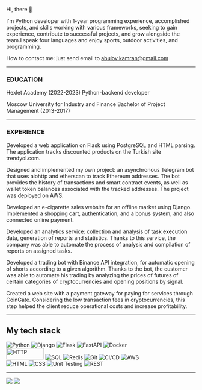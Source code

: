 Hi, there 🤚

I'm Python developer with 1-year programming experience, accomplished projects, and skills working with various frameworks, seeking to gain experience, contribute to successful projects, and grow alongside the team.I speak four languages and enjoy sports, outdoor activities, and programming.


How to contact me: just send email to abulov.kamran@gmail.com

---

### EDUCATION  
Hexlet Academy (2022-2023)
Python-backend developer

Moscow University for Industry and Finance
Bachelor of Project Management (2013-2017)  

---

### EXPERIENCE  

Developed a web application on Flask using PostgreSQL and HTML parsing. The application tracks discounted products on the Turkish site trendyol.com.

Designed and implemented my own project: an asynchronous Telegram bot that uses aiohttp and etherscan to track Ethereum addresses. The bot provides the history of transactions and smart contract events, as well as wallet token balances associated with the tracked addresses. The project was deployed on AWS.

Developed an e-cigarette sales website for an offline market using Django. Implemented a shopping cart, authentication, and a bonus system, and also connected online payment.

Developed an analytics service: collection and analysis of task execution data, generation of reports and statistics. Thanks to this service, the company was able to automate the process of analysis and compilation of reports on assigned tasks.

Developed a trading bot with Binance API integration, for automatic opening of shorts according to a given algorithm. Thanks to the bot, the customer was able to automate his trading by analyzing the prices of futures of certain categories of cryptocurrencies and opening positions by signal.

Created a web site with a payment gateway for paying for services through CoinGate. Considering the low transaction fees in cryptocurrencies, this step helped the client reduce operational costs and increase profitability.

---

## My tech stack

![Python](https://img.shields.io/badge/-Python-3776AB?style=flat-square&logo=python&logoColor=white)  ![Django](https://img.shields.io/badge/-Django-092E20?style=flat-square&logo=django&logoColor=white)  ![Flask](https://img.shields.io/badge/-Flask-000000?style=flat-square&logo=flask&logoColor=white)  ![FastAPI](https://img.shields.io/badge/-FastAPI-009688?style=flat-square&logo=fastapi&logoColor=white)  ![Docker](https://img.shields.io/badge/-Docker-2496ED?style=flat-square&logo=docker&logoColor=white)  
<img src="https://img.shields.io/badge/-HTTP-9a9a9a?style=flat-square&logo=http&logoColor=white" alt="HTTP" width="100" height="30"/> ![SQL](https://img.shields.io/badge/-SQL-4479A1?style=flat-square&logo=sql&logoColor=white) ![Redis](https://img.shields.io/badge/-Redis-DC382D?style=flat-square&logo=redis&logoColor=white) ![Git](https://img.shields.io/badge/-Git-F05032?style=flat-square&logo=git&logoColor=white) ![CI/CD](https://img.shields.io/badge/-CI%2FCD-4285F4?style=flat-square&logo=continuous-integration&logoColor=white) ![AWS](https://img.shields.io/badge/-AWS-232F3E?style=flat-square&logo=amazon-aws&logoColor=white)  
![HTML](https://img.shields.io/badge/-HTML-E34F26?style=flat-square&logo=html5&logoColor=white) ![CSS](https://img.shields.io/badge/-CSS-1572B6?style=flat-square&logo=css3&logoColor=white) ![Unit Testing](https://img.shields.io/badge/-Unit%20Testing-5A6378?style=flat-square&logo=testing-library&logoColor=white) ![REST](https://img.shields.io/badge/-REST-FF6C37?style=flat-square&logo=rest&logoColor=white)

---
<img src="https://github-readme-stats.vercel.app/api?username=Kem0111&show_icons=true"/>  <img src="https://github-readme-stats.vercel.app/api/top-langs/?username=Kem0111&layout=compact"/> 

